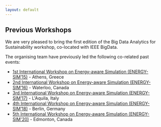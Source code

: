 ```yaml
---
layout: default
---
```

## Previous Workshops

We are very pleased to bring the first edition of the Big Data Analytics for Sustainability workshop, co-located with IEEE BigData.

The organising team have previously led the following co-related past events: 

- [1st International Workshop on Energy-aware Simulation (ENERGY-SIM’15)](http://energy-sim.org/2015) - Athens, Greece
- [2nd International Workshop on Energy-aware Simulation (ENERGY-SIM’16)](http://energy-sim.org/2016) - Waterloo, Canada
- [3rd International Workshop on Energy-aware Simulation (ENERGY-SIM’17)](http://energy-sim.org/2017) - L'Aquila, Italy
- [4th International Workshop on Energy-aware Simulation (ENERGY-SIM’18)](http://energy-sim.org/2018) - Berlin, Germany
- [5th International Workshop on Energy-aware Simulation (ENERGY-SIM'20)](http://energy-sim.org/) - Edmonton, Canada
